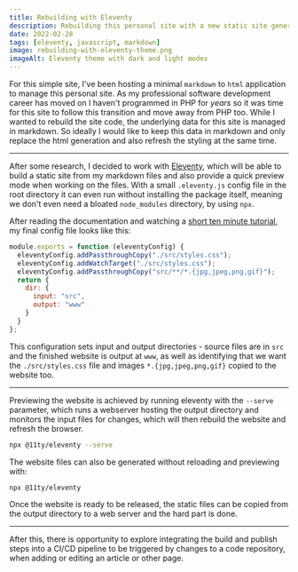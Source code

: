 ```yaml
---
title: Rebuilding with Eleventy
description: Rebuilding this personal site with a new static site generator
date: 2022-02-28
tags: [eleventy, javascript, markdown]
image: rebuilding-with-eleventy-theme.png
imageAlt: Eleventy theme with dark and light modes
---
```

For this simple site, I've been hosting a minimal `markdown` to `html` application to manage this personal site. As my professional software development career has moved on I haven't programmed in PHP for _years_ so it was time for this site to follow this transition and move away from PHP too. While I wanted to rebuild the site code, the underlying data for this site is managed in markdown. So ideally I would like to keep this data in markdown and only replace the html generation and also refresh the styling at the same time.

---

After some research, I decided to work with [Eleventy](https://www.11ty.dev/), which will be able to build a static site from my markdown files and also provide a quick preview mode when working on the files. With a small `.eleventy.js` config file in the root directory it can even run without installing the package itself, meaning we don't even need a bloated `node_modules` directory, by using `npx`.

After reading the documentation and watching a [short ten minute tutorial](https://www.youtube.com/watch?v=p81J7G1qFAM), my final config file looks like this:

```js
module.exports = function (eleventyConfig) {
  eleventyConfig.addPassthroughCopy("./src/styles.css");
  eleventyConfig.addWatchTarget("./src/styles.css");
  eleventyConfig.addPassthroughCopy("src/**/*.{jpg,jpeg,png,gif}");
  return {
    dir: {
      input: "src",
      output: "www"
    }
  }
};
```

This configuration sets input and output directories - source files are in `src` and the finished website is output at `www`, as well as identifying that we want the `./src/styles.css` file and images `*.{jpg,jpeg,png,gif}` copied to the website too.

---

Previewing the website is achieved by running eleventy with the `--serve` parameter, which runs a webserver hosting the output directory and monitors the input files for changes, which will then rebuild the website and refresh the browser.

```bash
npx @11ty/eleventy --serve
```

The website files can also be generated without reloading and previewing with:

```bash
npx @11ty/eleventy
```

Once the website is ready to be released, the static files can be copied from the output directory to a web server and the hard part is done.

---

After this, there is opportunity to explore integrating the build and publish steps into a CI/CD pipeline to be triggered by changes to a code repository, when adding or editing an article or other page.